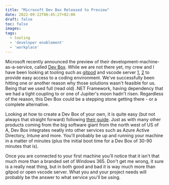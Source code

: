 ```yaml
---
title: "Microsoft Dev Box Released to Preview"
date: 2022-09-22T06:45:27+02:00
draft: false
toc: false
images:
tags:
  - tooling
  - 'developer enablement'
  - 'workplace'
---
```


Microsoft recently announced the preview of their development-machine-as-a-service, called [Dev Box](https://learn.microsoft.com/en-us/azure/dev-box/overview-what-is-microsoft-dev-box). While we are not there yet, my crew and I have been looking at tooling such as [gitpod](https://www.gitpod.io) and vscode server [1](https://code.visualstudio.com/blogs/2022/07/07/vscode-server), [2](https://github.com/gitpod-io/openvscode-server) to provide easy access to a coding environment. We've successfully been hitting one or another reason why those solutions wasn't feasible for us. Being that we used full (read old) .NET Framework, having dependency that we had a tight coupling to or one of Jupiter's moon hadn't risen. Regardless of the reason, this Dev Box could be a stepping stone getting there - or a complete alternative.

Looking at how to create a Dev Box of your own, it is quite easy (but not always that straight forward) following [their guide](https://learn.microsoft.com/en-us/azure/dev-box/quickstart-configure-dev-box-service?tabs=AzureADJoin).
Just as with many other products coming from the big software giant from the north west of US of A, Dev Box integrates neatly into other services such as Azure Active Directory, Intune and more. You'll probably be up and running your machine in a matter of minutes (plus the initial boot time for a Dev Box of 30-90 minutes that is).

Once you are connected to your first machine you'll notice that it isn't that much more than a branded set of Windows 365. Don't get me wrong, it sure is a really neat thing, but in both good and bad it is way much more than gitpod or open vscode server. What you and your project needs will probably be the answer to what service you'll be using.